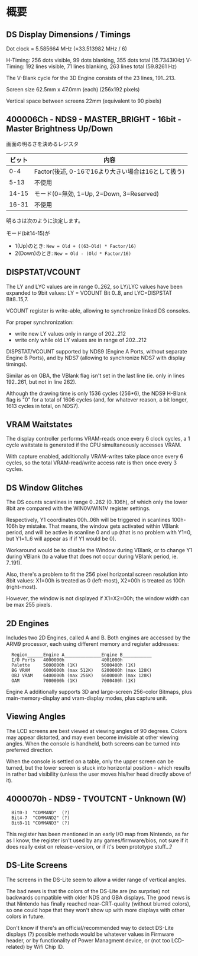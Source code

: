 # 概要

## DS Display Dimensions / Timings

Dot clock = 5.585664 MHz (=33.513982 MHz / 6)

H-Timing: 256 dots visible, 99 dots blanking, 355 dots total (15.7343KHz)
V-Timing: 192 lines visible, 71 lines blanking, 263 lines total (59.8261 Hz)

The V-Blank cycle for the 3D Engine consists of the 23 lines, 191..213.

Screen size 62.5mm x 47.0mm (each) (256x192 pixels)

Vertical space between screens 22mm (equivalent to 90 pixels)

## 400006Ch - NDS9 - MASTER_BRIGHT - 16bit - Master Brightness Up/Down

画面の明るさを決めるレジスタ

ビット | 内容
-- | -- 
0-4 | Factor(後述, 0-16で16より大きい場合は16として扱う)
5-13 | 不使用
14-15 | モード(0=無効, 1=Up, 2=Down, 3=Reserved)
16-31 | 不使用

明るさは次のように決定します。

モード(bit14-15)が

- 1(Up)のとき: `New = Old + ((63-Old) * Factor/16)`
- 2(Down)のとき: `New = Old - (Old * Factor/16)`

## DISPSTAT/VCOUNT

The LY and LYC values are in range 0..262, so LY/LYC values have been expanded to 9bit values: LY = VCOUNT Bit 0..8, and LYC=DISPSTAT Bit8..15,7.

VCOUNT register is write-able, allowing to synchronize linked DS consoles.

For proper synchronization:

- write new LY values only in range of 202..212
- write only while old LY values are in range of 202..212

DISPSTAT/VCOUNT supported by NDS9 (Engine A Ports, without separate Engine B Ports), and by NDS7 (allowing to synchronize NDS7 with display timings).

Similar as on GBA, the VBlank flag isn't set in the last line (ie. only in lines 192..261, but not in line 262).

Although the drawing time is only 1536 cycles (256*6), the NDS9 H-Blank flag is "0" for a total of 1606 cycles (and, for whatever reason, a bit longer, 1613 cycles in total, on NDS7).

## VRAM Waitstates

The display controller performs VRAM-reads once every 6 clock cycles, a 1 cycle waitstate is generated if the CPU simultaneously accesses VRAM. 

With capture enabled, additionally VRAM-writes take place once every 6 cycles, so the total VRAM-read/write access rate is then once every 3 cycles.

## DS Window Glitches

The DS counts scanlines in range 0..262 (0..106h), of which only the lower 8bit are compared with the WIN0V/WIN1V register settings. 

Respectively, Y1 coordinates 00h..06h will be triggered in scanlines 100h-106h by mistake. That means, the window gets activated within VBlank period, and will be active in scanline 0 and up (that is no problem with Y1=0, but Y1=1..6 will appear as if if Y1 would be 0). 

Workaround would be to disable the Window during VBlank, or to change Y1 during VBlank (to a value that does not occur during VBlank period, ie. 7..191).

Also, there's a problem to fit the 256 pixel horizontal screen resolution into 8bit values: X1=00h is treated as 0 (left-most), X2=00h is treated as 100h (right-most). 

However, the window is not displayed if X1=X2=00h; the window width can be max 255 pixels.

## 2D Engines

Includes two 2D Engines, called A and B. Both engines are accessed by the ARM9 processor, each using different memory and register addresses:

```
  Region______Engine A______________Engine B___________
  I/O Ports   4000000h              4001000h
  Palette     5000000h (1K)         5000400h (1K)
  BG VRAM     6000000h (max 512K)   6200000h (max 128K)
  OBJ VRAM    6400000h (max 256K)   6600000h (max 128K)
  OAM         7000000h (1K)         7000400h (1K)
```

Engine A additionally supports 3D and large-screen 256-color Bitmaps, plus main-memory-display and vram-display modes, plus capture unit.

## Viewing Angles

The LCD screens are best viewed at viewing angles of 90 degrees. Colors may appear distorted, and may even become invisible at other viewing angles.
When the console is handheld, both screens can be turned into preferred direction. 

When the console is settled on a table, only the upper screen can be turned, but the lower screen is stuck into horizontal position - which results in rather bad visibility (unless the user moves his/her head directly above of it).

## 4000070h - NDS9 - TVOUTCNT - Unknown (W)

```
  Bit0-3  "COMMAND"  (?)
  Bit4-7  "COMMAND2" (?)
  Bit8-11 "COMMAND3" (?)
```

This register has been mentioned in an early I/O map from Nintendo, as far as I know, the register isn't used by any games/firmware/bios, not sure if it does really exist on release-version, or if it's been prototype stuff...?

## DS-Lite Screens

The screens in the DS-Lite seem to allow a wider range of vertical angles.

The bad news is that the colors of the DS-Lite are (no surprise) not backwards compatible with older NDS and GBA displays. The good news is that Nintendo has finally reached near-CRT-quality (without blurred colors), so one could hope that they won't show up with more displays with other colors in future.

Don't know if there's an official/recommended way to detect DS-Lite displays (?) possible methods would be whatever values in Firmware header, or by functionality of Power Managment device, or (not too LCD-related) by Wifi Chip ID.

